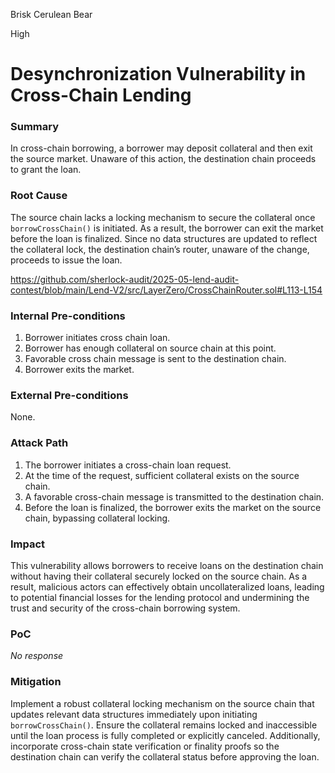 Brisk Cerulean Bear

High

# Desynchronization Vulnerability in Cross-Chain Lending

### Summary

In cross-chain borrowing, a borrower may deposit collateral and then exit the source market. Unaware of this action, the destination chain proceeds to grant the loan.


### Root Cause

The source chain lacks a locking mechanism to secure the collateral once `borrowCrossChain()` is initiated. As a result, the borrower can exit the market before the loan is finalized. Since no data structures are updated to reflect the collateral lock, the destination chain’s router, unaware of the change, proceeds to issue the loan.

https://github.com/sherlock-audit/2025-05-lend-audit-contest/blob/main/Lend-V2/src/LayerZero/CrossChainRouter.sol#L113-L154

### Internal Pre-conditions

1. Borrower initiates cross chain loan.
2. Borrower has enough collateral on source chain at this point.
3. Favorable cross chain message is sent to the destination chain. 
4. Borrower exits the market.

### External Pre-conditions

None.

### Attack Path

1. The borrower initiates a cross-chain loan request.
2. At the time of the request, sufficient collateral exists on the source chain.
3. A favorable cross-chain message is transmitted to the destination chain.
4. Before the loan is finalized, the borrower exits the market on the source chain, bypassing collateral locking.

### Impact

This vulnerability allows borrowers to receive loans on the destination chain without having their collateral securely locked on the source chain. As a result, malicious actors can effectively obtain uncollateralized loans, leading to potential financial losses for the lending protocol and undermining the trust and security of the cross-chain borrowing system.


### PoC

_No response_

### Mitigation

Implement a robust collateral locking mechanism on the source chain that updates relevant data structures immediately upon initiating `borrowCrossChain()`. Ensure the collateral remains locked and inaccessible until the loan process is fully completed or explicitly canceled. Additionally, incorporate cross-chain state verification or finality proofs so the destination chain can verify the collateral status before approving the loan.
